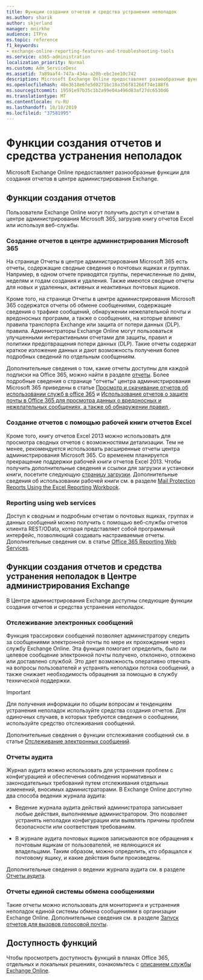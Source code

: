 ```yaml
---
title: Функции создания отчетов и средства устранения неполадок
ms.author: sharik
author: skjerland
manager: mnirkhe
audience: ITPro
ms.topic: reference
f1_keywords:
- exchange-online-reporting-features-and-troubleshooting-tools
ms.service: o365-administration
localization_priority: Normal
ms.custom: Adm_ServiceDesc
ms.assetid: 7a89aaf4-747a-434a-a20b-ebc1ee10c742
description: Microsoft Exchange Online предоставляет разнообразные функции для создания отчетов в центре администрирования Exchange.
ms.openlocfilehash: 48e3618e6fe5d0271bc10a356f81266f74e188f6
ms.sourcegitcommit: 19591e97b35c1b2a99e04a496d83af27dc6530d6
ms.translationtype: MT
ms.contentlocale: ru-RU
ms.lasthandoff: 10/18/2019
ms.locfileid: "37581995"
---
```

# <a name="reporting-features-and-troubleshooting-tools"></a>Функции создания отчетов и средства устранения неполадок

Microsoft Exchange Online предоставляет разнообразные функции для создания отчетов в центре администрирования Exchange.
  
## <a name="reporting-features"></a>Функции создания отчетов

Пользователи Exchange Online могут получить доступ к отчетам в центре администрирования Microsoft 365, загрузив книгу отчетов Excel или используя веб-службы.
  
### <a name="reporting-in-the-microsoft-365-admin-center"></a>Создание отчетов в центре администрирования Microsoft 365

На странице Отчеты в центре администрирования Microsoft 365 есть отчеты, содержащие сводные сведения о почтовых ящиках и группах. Например, в одном отчете приводятся группы, перечисленные по дням, неделям и годам создания и удаления. Также имеются сводные отчеты для новых и удаленных, активных и неактивных почтовых ящиков. 
  
Кроме того, на странице Отчеты в центре администрирования Microsoft 365 содержатся отчеты об обмене сообщениями, содержащие сведения о трафике сообщений, обнаружении нежелательной почты и вредоносных программ, а также о сообщениях, на которые влияют правила транспорта Exchange или защита от потери данных (DLP). правила. Администраторы Exchange Online могут пользоваться улучшенными интерактивными отчетами для защиты, правил и политики предотвращения потери данных (DLP). Такие отчеты содержат краткое изложение данных и дают возможность получения более подробных сведений по отдельным сообщениям.
  
Дополнительные сведения о том, какие отчеты доступны для каждой подписки на Office 365, можно найти в разделе [отчеты](../office-365-platform-service-description/reports.md). Более подробные сведения о странице "отчеты" центра администрирования Microsoft 365 приведены в статье [Просмотр и скачивание отчетов об использовании служб в office 365](https://go.microsoft.com/fwlink/p/?LinkId=401187) и [Использование отчетов о защите почты в Office 365 для просмотра данных о вредоносных и нежелательных сообщениях, а также об обнаружении правил ](https://go.microsoft.com/fwlink/p/?LinkID=401102).
  
### <a name="reporting-using-the-excel-reporting-workbook"></a>Создание отчетов с помощью рабочей книги отчетов Excel

Кроме того, книгу отчетов Excel 2013 можно использовать для просмотра сводных отчетов с возможностями детализации. Тем не менее, рекомендуется использовать расширенные отчеты центра администрирования Microsoft 365. Со временем планируется прекращение поддержки рабочей книги отчетов Excel 2013. Чтобы получить дополнительные сведения и ссылки для загрузки и установки книги, посетите следующую [страницу загрузки](https://go.microsoft.com/fwlink/p/?LinkId=271776). Дополнительные сведения об использовании рабочей книги см. в разделе [Mail Protection Reports Using the Excel Reporting Workbook](https://go.microsoft.com/fwlink/p/?LinkId=285211).     
  
### <a name="reporting-using-web-services"></a>Reporting using web services

Доступ к сводным и подробным отчетам о почтовых ящиках, группах и данных сообщений можно получить с помощью веб-службы отчетов клиента REST/OData, которая представляет собой программный интерфейс, позволяющий создавать настраиваемые отчеты. Дополнительные сведения см. в статье [Office 365 Reporting Web Services](https://go.microsoft.com/fwlink/p/?LinkId=287041).
  
## <a name="reporting-features-and-troubleshooting-tools-in-the-eac"></a>Функции создания отчетов и средства устранения неполадок в Центре администрирования Exchange

В Центре администрирования Exchange доступны следующие функции создания отчетов и средства устранения неполадок.
  
### <a name="trace-an-email-message"></a>Отслеживание электронных сообщений

Функция трассировки сообщений позволяет администратору следить за сообщениями электронной почты по мере их прохождения через службу Exchange Online. Эта функция помогает определить, было ли целевое сообщение электронной почты получено, отклонено, отложено или доставлено службой. Это дает возможность оперативно отвечать на вопросы пользователей и устранять неполадки потока сообщений, а также снижает необходимость обращения за помощью в службу технической поддержки.
  
> [!IMPORTANT]
> Для получения информации по общим вопросам и тенденциям устранения неполадок используйте средства создания отчетов. Для одиночных случаев, в которых требуются сведения о сообщении, используйте средство отслеживания сообщений. 
  
Дополнительные сведения о функции отслеживания сообщений см. в статье [Отслеживание электронных сообщений](https://go.microsoft.com/fwlink/p/?LinkId=271777).
  
### <a name="auditing-reports"></a>Отчеты аудита

Журнал аудита можно использовать для устранения проблем с конфигурацией и обеспечения соблюдения нормативных и законодательных требований путем отслеживания отдельных изменений, вносимых администраторами. В Exchange Online доступно два способа ведения журнала аудита:
  
- Ведение журнала аудита действий администратора записывает любые действия, выполняемые администратором. Это позволяет устранять неполадки конфигурации или выявлять причины проблем безопасности или соответствия требованиям. 
    
- В журнале аудита почтовых ящиков записываются все обращения к почтовым ящикам от пользователей, не являющихся их владельцами. Таким образом, можно определить, кто обращался к почтовому ящику, и какие действия были произведены. 
    
Дополнительные сведения о ведении журнала аудита см. в разделе [Отчеты аудита](https://go.microsoft.com/fwlink/p/?LinkId=271779).
  
### <a name="unified-messaging-reports"></a>Отчеты единой системы обмена сообщениями

Такие отчеты можно использовать для мониторинга и устранения неполадок единой системы обмена сообщениями в организации Exchange Online. Дополнительные сведения см. в разделе [Запуск отчетов для вызовов голосовой почты](https://go.microsoft.com/fwlink/p/?LinkId=287042).
  
## <a name="feature-availability"></a>Доступность функций

Чтобы просмотреть доступность функций в планах Office 365, отдельных и локальных решениях, ознакомьтесь с [описанием службы Exchange Online](exchange-online-service-description.md).
  


